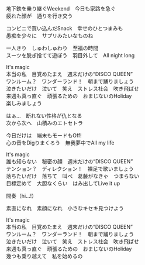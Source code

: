 地下鉄を乗り継ぐWeekend　今日も家路を急ぐ  
疲れた顔が　通りを行き交う  

コンビニで買い込んだSnack　幸せのひとつまみも  
愚痴を少々に　サプリみたいなものね

一人きり　しゅわしゅわり　至福の時間  
スーツを脱ぎ捨てて遊ぼう　羽目外して　All night long

It's magic  
本当の私　目覚めたまえ　週末だけの“DISCO QUEEN”  
ワンルーム？　ワンダーランド！　朝まで踊りましょう  
泣きたいだけ　泣いて　笑え　ストレス社会　吹き飛ばせ  
来週も真っ直ぐ　頑張るための　おまじないのHoliday  
楽しみましょう

はぁ…　断れない性格が仇となる  
次から次へ　山積みのエトセトラ

今日だけは　端末もモードもOff!  
心の音をDigりまくろう　無我夢中でAll my life


It's magic  
誰も知らない　秘密の顔　週末だけの“DISCO QUEEN”  
テンション？　ディレクション！　裸足で歌いましょう  
落ちたいだけ　落ちて　叫べ　葛藤がなきゃ　つまらない  
目標定めて　大胆なくらい　はみ出してLive it up  

間奏（hi…!）

素直になれ　素顔になれ　小さなキセキ見つけよう

It's magic  
本当の私　目覚めたまえ　週末だけの“DISCO QUEEN”  
ワンルーム？　ワンダーランド！　朝まで踊りましょう  
泣きたいだけ　泣いて　笑え　ストレス社会　吹き飛ばせ  
来週も真っ直ぐ　頑張るための　おまじないのHoliday  
幾つも乗り越えて　私を始めるの
